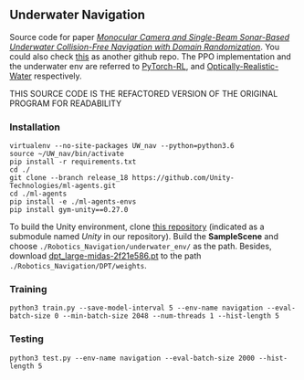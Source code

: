 ## Underwater Navigation
Source code for paper [*Monocular Camera and Single-Beam Sonar-Based Underwater Collision-Free 
Navigation with Domain Randomization*](https://arxiv.org/abs/2212.04373). You could also check [this](https://github.com/dartmouthrobotics/deeprl-uw-robot-navigation) as another github repo.
The PPO implementation and the underwater env are referred to [PyTorch-RL](https://github.com/Khrylx/PyTorch-RL.git), and 
[Optically-Realistic-Water](https://github.com/muckSponge/Optically-Realistic-Water) respectively.

THIS SOURCE CODE IS THE REFACTORED VERSION OF THE ORIGINAL PROGRAM FOR READABILITY

### Installation
```
virtualenv --no-site-packages UW_nav --python=python3.6
source ~/UW_nav/bin/activate
pip install -r requirements.txt
cd ./
git clone --branch release_18 https://github.com/Unity-Technologies/ml-agents.git
cd ./ml-agents
pip install -e ./ml-agents-envs
pip install gym-unity==0.27.0
```
To build the Unity environment, clone [this repository](https://github.com/hdacnw/Underwater-RL/tree/b0710e3b79a579b66a157429658b3418d5b2b739)
(indicated as a submodule named *Unity* in our repository). Build the **SampleScene** and
choose `./Robotics_Navigation/underwater_env/` as the path. Besides, download [dpt_large-midas-2f21e586.pt](https://github.com/intel-isl/DPT/releases/download/1_0/dpt_large-midas-2f21e586.pt)
to the path `./Robotics_Navigation/DPT/weights`.

### Training
<!--
## Dependencies
Ubuntu 18.04, ROS Melodic, python 3.6.9, cuda 10.2

## How to run the code
(1) Clone the repository

(2) Set up the environments
* Make up your ROS catkin space. And
we were using a Turtlebot to train the policy.
For next step, we'll use UUVSimulator to train 
it instead.
* Copy the designed world `empty.world`
 and launch file `turtlebot3_empty_world.launch` from 
 `assest/ROS` into the worlds directory
 and launch file directory respectively.
* Install the dependencies for training.

(3) Run the code
* Launch Gazebo in one terminal:
 
 $ roslaunch turtlebot3_gazebo turtlebot3_empty_world.launch

* In another terminal, run the code:
 
 $ export OMP_NUM_THREADS=1
 $ python train.py --save-model-interval 5 --env-name navigation --eval-batch-size 0 --min-batch-size 2048

(4) In the directory of assets, you would find the trained model and the log file. 
 
 (4) After training, you could use `DDDQN_test.py`
and `DDDQN_uwsim.py` to test the performance in Gazebo
worlds and UWSim worlds respectively. For real-world
tests, refer to [this](https://github.com/pengzhi1998/underwater_navigation_test)
 repository. -->
 ```
 python3 train.py --save-model-interval 5 --env-name navigation --eval-batch-size 0 --min-batch-size 2048 --num-threads 1 --hist-length 5
```
### Testing

[//]: # (Remember to modify the threshold value to 0.5m and 0.25m:)
```
python3 test.py --env-name navigation --eval-batch-size 2000 --hist-length 5
```

